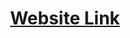 <div align="center">
  <h1><a href="https://gamingoninsulin.github.io/SimpleStation/" target="_blank">Website Link</a></h1>
</div>
